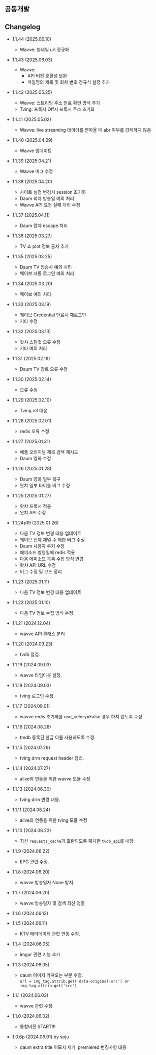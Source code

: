 ## 공동개발

## Changelog
- 1.1.44 (2025.06.10)
  - Wavve: 썸네일 url 정규화

- 1.1.43 (2025.06.03)
  - Wavve:
    - API 버전 호환성 보완
    - 파일명의 제목 및 회차 번호 정규식 설정 추가

- 1.1.42 (2025.05.25)
  - Wavve: 스트리밍 주소 만료 확인 방식 추가
  - Tving: 프록시 Off시 프록시 주소 초기화

- 1.1.41 (2025.05.02)
  - Wavve: live streaming 데이터를 받아올 때 abr 여부를 강제하지 않음

- 1.1.40 (2025.04.29)
  - Wavve 업데이트

- 1.1.39 (2025.04.21)
  - Wavve 버그 수정

- 1.1.38 (2025.04.20)
  - 사이트 설정 변경시 session 초기화
  - Daum 회차 방송일 예외 처리
  - Wavve API 요청 실패 처리 수정

- 1.1.37 (2025.04.11)
  - Daum 캡챠 escape 처리

- 1.1.36 (2025.03.27)
  - TV 쇼 plot 정보 출처 추가

- 1.1.35 (2025.03.25)
  - Daum TV 방송사 예외 처리
  - 웨이브 자동 로그인 예외 처리

- 1.1.34 (2025.03.20)
  - 웨이브 예외 처리

- 1.1.33 (2025.03.19)
  - 웨이브 Credential 만료시 재로그인
  - 기타 수정

- 1.1.32 (2025.03.13)
  - 왓챠 스틸컷 오류 수정
  - 기타 예외 처리

- 1.1.31 (2025.02.16)
  - Daum TV 장르 오류 수정

- 1.1.30 (2025.02.14)
  - 오류 수정

- 1.1.29 (2025.02.10)
  - Tving v3 대응

- 1.1.28 (2025.02.01)
  - redis 오류 수정

- 1.1.27 (2025.01.31)
  - 애플 오리지널 제목 검색 재시도
  - Daum 영화 수정

- 1.1.26 (2025.01.28)
  - Daum 영화 일부 복구
  - 왓챠 일부 타이틀 버그 수정

- 1.1.25 (2025.01.27)
  - 왓챠 프록시 적용
  - 왓챠 API 수정

- 1.1.24p19 (2025.01.26)
  - 다음 TV 정보 변경 대응 업데이트
  - 웨이브 전체 채널 수 제한 버그 수정
  - Daum 사용자 쿠키 수정
  - 에피소드 방영일에 redis 적용
  - 다음 에피소드 목록 수집 방식 변경
  - 왓챠 API URL 수정
  - 버그 수정 및 코드 정리

- 1.1.23 (2025.01.11)
  - 다음 TV 정보 변경 대응 업데이트

- 1.1.22 (2025.01.10)
  - 다음 TV 정보 수집 방식 수정

- 1.1.21 (2024.12.04)
  - wavve API 클래스 분리

- 1.1.20 (2024.09.23)
  - tvdb 점검.

- 1.1.19 (2024.09.03)
  - wavve 타임아웃 설정.

- 1.1.18 (2024.09.03)
  - tving 로그인 수정.

- 1.1.17 (2024.09.01)
  - wavve redis 초기화를 use_celery=False 경우 하지 않도록 수정.

- 1.1.16 (2024.08.28)
  - tmdb 등록된 한글 이름 사용하도록 수정.

- 1.1.15 (2024.07.29)
  - tving drm request header 정리.

- 1.1.14 (2024.07.27)
  - alive와 연동을 위한 wavve 모듈 수정

- 1.1.13 (2024.06.30)
  - tving drm 변경 대응.

- 1.1.11 (2024.06.24)
  - alive와 연동을 위한 tving 모듈 수정

- 1.1.10 (2024.06.23)
  - 최신 `requests_cache`과 호환되도록 패치한 `tvdb_api`를 내장

- 1.1.9 (2024.06.22)
  - EPG 관련 수정.

- 1.1.8 (2024.06.20)
  - wavve 방송일자 None 방지

- 1.1.7 (2024.06.20)
  - wavve 방송일자 및 검색 최신 정렬

- 1.1.6 (2024.06.13)

- 1.1.5 (2024.06.11)
  - KTV 메타데이터 관련 연동 수정.

- 1.1.4 (2024.06.05)
  - imgur 관련 기능 추가

- 1.1.3 (2024.06.05)
  - daum 이미지 가져오는 부분 수정.<br>
  ```url = img_tag.attrib.get('data-original-src') or img_tag.attrib.get('src')```

- 1.1.1 (2024.06.03)
  - wavve 관련 수정.

- 1.1.0 (2024.06.02)
  - 통합버전 START!!!

- 1.0.6p (2024.06.01) by soju
  - daum extra title 이모지 제거, premiered 변경사항 대응